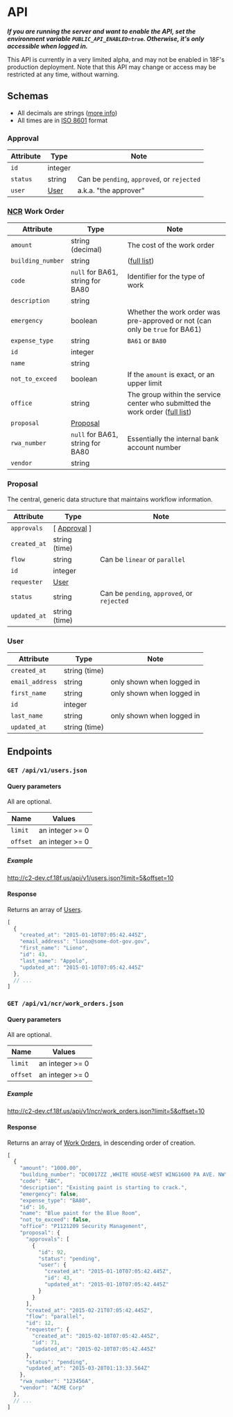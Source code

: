 # API

***If you are running the server and want to enable the API, set the environment variable `PUBLIC_API_ENABLED=true`. Otherwise, it's only accessible when logged in.***

This API is currently in a very limited alpha, and may not be enabled in 18F's production deployment. Note that this API may change or access may be restricted at any time, without warning.

## Schemas

* All decimals are strings ([more info](https://github.com/rails-api/active_model_serializers/issues/202))
* All times are in [ISO 8601](http://en.wikipedia.org/wiki/ISO_8601) format

### Approval

Attribute | Type | Note
--- | --- | ---
`id` | integer |
`status` | string | Can be `pending`, `approved`, or `rejected`
`user` | [User](#user) | a.k.a. "the approver"

### [NCR](overview.md#national-capitol-region-ncr-service-centers) Work Order

Attribute | Type | Note
--- | --- | ---
`amount` | string (decimal) | The cost of the work order
`building_number` | string | ([full list](../config/data/ncr.yaml))
`code` | `null` for BA61, string for BA80 | Identifier for the type of work
`description` | string |
`emergency` | boolean | Whether the work order was pre-approved or not (can only be `true` for BA61)
`expense_type` | string | `BA61` or `BA80`
`id` | integer |
`name` | string |
`not_to_exceed` | boolean | If the `amount` is exact, or an upper limit
`office` | string | The group within the service center who submitted the work order ([full list](../config/data/ncr.yaml))
`proposal` | [Proposal](#proposal) |
`rwa_number` | `null` for BA61, string for BA80 | Essentially the internal bank account number
`vendor` | string |

### Proposal

The central, generic data structure that maintains workflow information.

Attribute | Type | Note
--- | --- | ---
`approvals` | [ [Approval](#approval) ] |
`created_at` | string (time) |
`flow` | string | Can be `linear` or `parallel`
`id` | integer |
`requester` | [User](#user) |
`status` | string | Can be `pending`, `approved`, or `rejected`
`updated_at` | string (time) |

### User

Attribute | Type | Note
--- | --- | ---
`created_at` | string (time) |
`email_address` | string | only shown when logged in
`first_name` | string | only shown when logged in
`id` | integer |
`last_name` | string | only shown when logged in
`updated_at` | string (time) |

## Endpoints

### `GET /api/v1/users.json`

#### Query parameters

All are optional.

Name | Values
--- | ---
`limit` | an integer >= 0
`offset` | an integer >= 0

##### Example

http://c2-dev.cf.18f.us/api/v1/users.json?limit=5&offset=10

#### Response

Returns an array of [Users](#user).

```javascript
[
  {
    "created_at": "2015-01-10T07:05:42.445Z",
    "email_address": "liono@some-dot-gov.gov",
    "first_name": "Liono",
    "id": 43,
    "last_name": "Appolo",
    "updated_at": "2015-01-10T07:05:42.445Z"
  },
  // ...
]
```

### `GET /api/v1/ncr/work_orders.json`

#### Query parameters

All are optional.

Name | Values
--- | ---
`limit` | an integer >= 0
`offset` | an integer >= 0

##### Example

http://c2-dev.cf.18f.us/api/v1/ncr/work_orders.json?limit=5&offset=10

#### Response

Returns an array of [Work Orders](#ncr-work-order), in descending order of creation.

```javascript
[
  {
    "amount": "1000.00",
    "building_number": "DC0017ZZ ,WHITE HOUSE-WEST WING1600 PA AVE. NW",
    "code": "ABC",
    "description": "Existing paint is starting to crack.",
    "emergency": false,
    "expense_type": "BA80",
    "id": 16,
    "name": "Blue paint for the Blue Room",
    "not_to_exceed": false,
    "office": "P1121209 Security Management",
    "proposal": {
      "approvals": [
        {
          "id": 92,
          "status": "pending",
          "user": {
            "created_at": "2015-01-10T07:05:42.445Z",
            "id": 43,
            "updated_at": "2015-01-10T07:05:42.445Z"
          }
        }
      ],
      "created_at": "2015-02-21T07:05:42.445Z",
      "flow": "parallel",
      "id": 12,
      "requester": {
        "created_at": "2015-02-10T07:05:42.445Z",
        "id": 71,
        "updated_at": "2015-02-10T07:05:42.445Z"
      },
      "status": "pending",
      "updated_at": "2015-03-28T01:13:33.564Z"
    },
    "rwa_number": "123456A",
    "vendor": "ACME Corp"
  },
  // ...
]
```

